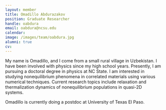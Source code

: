 ```yaml
---
layout: member
title: Omadillo Abdurazakov
position: Graduate Researcher
handle: oabdura
email: oabdura@ncsu.edu
calendar:
image: /images/team/oabdura.jpg
alumni: true
cv:
---
```


My name is Omadillo, and I come from a small rural village in Uzbekistan. I have been involved with physics since my high school years.  Presently, I am pursuing a doctoral degree in physics at NC State. I am interested in studying nonequilibrium phenomena in correlated materials using various numerical techniques. Current research topics include relaxation and thermalization dynamics of nonequilibrium populations in quasi-2D systems.

Omadillo is currently doing a postdoc at University of Texas El Paso.
